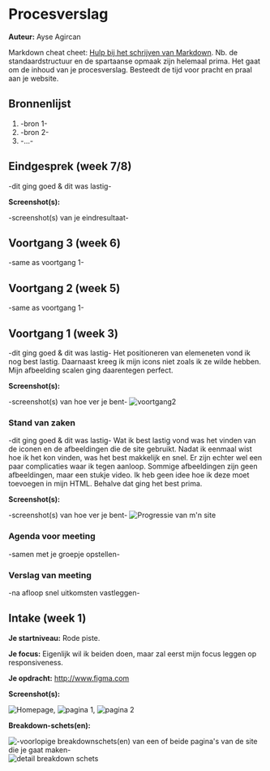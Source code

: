 # Procesverslag

**Auteur:** Ayse Agircan

Markdown cheat cheet: [Hulp bij het schrijven van Markdown](https://github.com/adam-p/markdown-here/wiki/Markdown-Cheatsheet). Nb. de standaardstructuur en de spartaanse opmaak zijn helemaal prima. Het gaat om de inhoud van je procesverslag. Besteedt de tijd voor pracht en praal aan je website.

## Bronnenlijst

1. -bron 1-
2. -bron 2-
3. -...-

## Eindgesprek (week 7/8)

-dit ging goed & dit was lastig-

**Screenshot(s):**

-screenshot(s) van je eindresultaat-

## Voortgang 3 (week 6)

-same as voortgang 1-

## Voortgang 2 (week 5)

-same as voortgang 1-

## Voortgang 1 (week 3)

-dit ging goed & dit was lastig-
Het positioneren van elemeneten vond ik nog best lastig. Daarnaast kreeg ik mijn icons niet zoals ik ze wilde hebben. Mijn afbeelding scalen ging daarentegen perfect.

**Screenshot(s):**

-screenshot(s) van hoe ver je bent-
![voortgang2](images/voortgang2.png)

### Stand van zaken

-dit ging goed & dit was lastig-
Wat ik best lastig vond was het vinden van de iconen en de afbeeldingen die de site gebruikt. Nadat ik eenmaal wist hoe ik het kon vinden, was het best makkelijk en snel. Er zijn echter wel een paar complicaties waar ik tegen aanloop. Sommige afbeeldingen zijn geen afbeeldingen, maar een stukje video. Ik heb geen idee hoe ik deze moet toevoegen in mijn HTML. Behalve dat ging het best prima.

**Screenshot(s):**

-screenshot(s) van hoe ver je bent-
![Progressie van m'n site](images/progressiefigma.png)

### Agenda voor meeting

-samen met je groepje opstellen-

### Verslag van meeting

-na afloop snel uitkomsten vastleggen-

## Intake (week 1)

**Je startniveau:** Rode piste.

**Je focus:** Eigenlijk wil ik beiden doen, maar zal eerst mijn focus leggen op responsiveness.

**Je opdracht:** http://www.figma.com

**Screenshot(s):**

![Homepage](images/homepagefig.png), ![pagina 1](images/paginafig.png), ![pagina 2](images/pagina2fig.png)

**Breakdown-schets(en):**

![-voorlopige breakdownschets(en) van een of beide pagina's van de site die je gaat maken-](images/figma_breakdown.png) ![detail breakdown schets](images/detailfigma.png)
